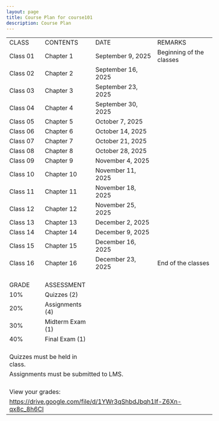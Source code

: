 ```yaml
---
layout: page
title: Course Plan for course101
description: Course Plan
---
```


<div id="scm101_2551" align=left x:publishsource="Excel">

<table border=0 cellpadding=0 cellspacing=0 width=862 style='border-collapse:
 collapse;table-layout:fixed;width:411pt'>
 <col class=xl65 width=88 style='mso-width-source:userset;mso-width-alt:2816;
 width:66pt'>
 <col class=xl65 width=123 style='mso-width-source:userset;mso-width-alt:3925;
 width:92pt'>
 <col class=xl65 width=175 style='mso-width-source:userset;mso-width-alt:5589;
 width:131pt'>
 <col class=xl65 width=163 style='mso-width-source:userset;mso-width-alt:5205;
 width:122pt'>
 <tr height=21 style='height:16.0pt'>
  <td height=21 class=xl65 width=88 style='height:16.0pt;width:66pt'>CLASS</td>
  <td class=xl65 width=123 style='width:92pt'>CONTENTS</td>
  <td class=xl65 width=175 style='width:131pt'>DATE</td>
  <td class=xl65 width=163 style='width:122pt'>REMARKS</td>
 </tr>
 <tr height=21 style='height:16.0pt'>
  <td height=21 class=xl65 style='height:16.0pt'>Class 01</td>
  <td class=xl65>Chapter 1</td>
  <td class=xl66>September 9, 2025</td>
  <td class=xl65>Beginning of the classes</td>
 </tr>
 <tr height=21 style='height:16.0pt'>
  <td height=21 class=xl65 style='height:16.0pt'>Class 02</td>
  <td class=xl65>Chapter 2</td>
  <td class=xl66>September 16, 2025</td>
  <td class=xl65></td>
 </tr>
 <tr height=21 style='height:16.0pt'>
  <td height=21 class=xl65 style='height:16.0pt'>Class 03</td>
  <td class=xl65>Chapter 3</td>
  <td class=xl66>September 23, 2025</td>
  <td class=xl65></td>
 </tr>
 <tr height=21 style='height:16.0pt'>
  <td height=21 class=xl65 style='height:16.0pt'>Class 04</td>
  <td class=xl65>Chapter 4</td>
  <td class=xl66>September 30, 2025</td>
  <td class=xl65></td>
 </tr>
 <tr height=21 style='height:16.0pt'>
  <td height=21 class=xl65 style='height:16.0pt'>Class 05</td>
  <td class=xl65>Chapter 5</td>
  <td class=xl66>October 7, 2025</td>
  <td class=xl65></td>
 </tr>
 <tr height=21 style='height:16.0pt'>
  <td height=21 class=xl65 style='height:16.0pt'>Class 06</td>
  <td class=xl65>Chapter 6</td>
  <td class=xl66>October 14, 2025</td>
  <td class=xl65></td>
 </tr>
 <tr height=21 style='height:16.0pt'>
  <td height=21 class=xl65 style='height:16.0pt'>Class 07</td>
  <td class=xl65>Chapter 7</td>
  <td class=xl66>October 21, 2025</td>
  <td class=xl65></td>
 </tr>
 <tr height=21 style='height:16.0pt'>
  <td height=21 class=xl65 style='height:16.0pt'>Class 08</td>
  <td class=xl65>Chapter 8</td>
  <td class=xl66>October 28, 2025</td>
  <td class=xl65></td>
 </tr>
 <tr height=21 style='height:16.0pt'>
  <td height=21 class=xl65 style='height:16.0pt'>Class 09</td>
  <td class=xl65>Chapter 9</td>
  <td class=xl66>November 4, 2025</td>
  <td class=xl65></td>
 </tr>
 <tr height=21 style='height:16.0pt'>
  <td height=21 class=xl65 style='height:16.0pt'>Class 10</td>
  <td class=xl65>Chapter 10</td>
  <td class=xl66>November 11, 2025</td>
  <td class=xl65></td>
 </tr>
 <tr height=21 style='height:16.0pt'>
  <td height=21 class=xl65 style='height:16.0pt'>Class 11</td>
  <td class=xl65>Chapter 11</td>
  <td class=xl66>November 18, 2025</td>
  <td class=xl65></td>
 </tr>
 <tr height=21 style='height:16.0pt'>
  <td height=21 class=xl65 style='height:16.0pt'>Class 12</td>
  <td class=xl65>Chapter 12</td>
  <td class=xl66>November 25, 2025</td>
  <td class=xl65></td>
 </tr>
 <tr height=21 style='height:16.0pt'>
  <td height=21 class=xl65 style='height:16.0pt'>Class 13</td>
  <td class=xl65>Chapter 13</td>
  <td class=xl66>December 2, 2025</td>
  <td class=xl65></td>
 </tr>
 <tr height=21 style='height:16.0pt'>
  <td height=21 class=xl65 style='height:16.0pt'>Class 14</td>
  <td class=xl65>Chapter 14</td>
  <td class=xl66>December 9, 2025</td>
  <td class=xl65></td>
 </tr>
 <tr height=21 style='height:16.0pt'>
  <td height=21 class=xl65 style='height:16.0pt'>Class 15</td>
  <td class=xl65>Chapter 15</td>
  <td class=xl66>December 16, 2025</td>
  <td class=xl65></td>
 </tr>
 <tr height=21 style='height:16.0pt'>
  <td height=21 class=xl65 style='height:16.0pt'>Class 16</td>
  <td class=xl65>Chapter 16</td>
  <td class=xl66>December 23, 2025</td>
  <td class=xl65>End of the classes</td>
 </tr>
 <tr height=21 style='height:16.0pt'>
  <td height=21 class=xl65 style='height:16.0pt'></td>
  <td class=xl65></td>
  <td class=xl65></td>
  <td class=xl65></td>
 </tr>
 <tr height=21 style='height:16.0pt'>
  <td height=21 class=xl65 style='height:16.0pt'>GRADE</td>
  <td class=xl65>ASSESSMENT</td>
  <td class=xl65></td>
  <td class=xl65></td>
 </tr>
 <tr height=21 style='height:16.0pt'>
  <td height=21 class=xl67 style='height:16.0pt'>10%</td>
  <td class=xl65>Quizzes (2)</td>
  <td class=xl65></td>
  <td class=xl65></td>
 </tr>
 <tr height=21 style='height:16.0pt'>
  <td height=21 class=xl67 style='height:16.0pt'>20%</td>
  <td class=xl65>Assignments (4)</td>
  <td class=xl65></td>
  <td class=xl65></td>
 </tr>
 <tr height=21 style='height:16.0pt'>
  <td height=21 class=xl67 style='height:16.0pt'>30%</td>
  <td class=xl65>Midterm Exam (1)</td>
  <td class=xl65></td>
  <td class=xl65></td>
 </tr>
 <tr height=21 style='height:16.0pt'>
  <td height=21 class=xl67 style='height:16.0pt'>40%</td>
  <td class=xl65>Final Exam (1)</td>
  <td class=xl65></td>
  <td class=xl65></td>
 </tr>
 <tr height=21 style='height:16.0pt'>
  <td height=21 class=xl65 style='height:16.0pt'></td>
  <td class=xl65></td>
  <td class=xl65></td>
  <td class=xl65></td>
 </tr>
 <tr height=21 style='height:16.0pt'>
  <td height=21 class=xl65 colspan=2 style='height:16.0pt;mso-ignore:colspan'>Quizzes
  must be held in class.</td>
  <td class=xl65></td>
  <td class=xl65></td>
 </tr>
 <tr height=21 style='height:16.0pt'>
  <td height=21 class=xl65 colspan=3 style='height:16.0pt;mso-ignore:colspan'>Assignments
  must be submitted to LMS.</td>
  <td class=xl65></td>
 </tr>
 <tr height=21 style='height:16.0pt'>
  <td height=21 class=xl65 style='height:16.0pt'></td>
  <td class=xl65></td>
  <td class=xl65></td>
  <td class=xl65></td>
 </tr>
 <tr height=21 style='height:16.0pt'>
  <td height=21 class=xl65 colspan=2 style='height:16.0pt;mso-ignore:colspan'>View
  your grades:</td>
  <td class=xl65></td>
  <td class=xl65></td>
 </tr>
 <tr height=21 style='height:16.0pt'>
  <td height=21 class=xl68 colspan=4 style='height:16.0pt;mso-ignore:colspan'><a
  href="https://drive.google.com/file/d/1YWr3qShbdJbqh1If-Z6Xn-qx8c_8h6Cl"
  title="Link for grades">https://drive.google.com/file/d/1YWr3qShbdJbqh1If-Z6Xn-qx8c_8h6Cl</a></td>
 </tr>
 <tr height=0 style='display:none'>
  <td width=88 style='width:66pt'></td>
  <td width=123 style='width:92pt'></td>
  <td width=175 style='width:131pt'></td>
  <td width=163 style='width:122pt'></td>
 </tr>
</table>

</div>
<br/>
